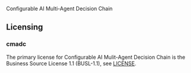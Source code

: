 Configurable AI Multi-Agent Decision Chain

## Licensing
### cmadc
The primary license for Configurable AI Mulit-Agent Decision Chain is the Business Source License 1.1 (BUSL-1.1), see [LICENSE](https://github.com/DerekJLeong/cmadc/blob/main/LICENSE).
